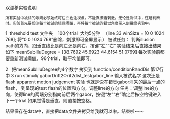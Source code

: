 双漂移实验说明

    所有实验中被试的眼睛必须始终盯住白色注视点，不能直接看刺激。无论是测试中，还是判断时。实验首先要检测每个被试的错觉阈值，再将每个被试的错觉角度带入到最终实验中。
 1  threshold test 文件夹    100个trial  大约5分钟  （line 33 winSize = [0 0 1024 768]; 将“0 0 1024 768”删除，刺激即可全屏显示）
被试任务：  判断illusion path的方向，跟垂直线比是向左还是向右，按键“左”“右”
实验结束后直接出结果 如下
meanSubIlluDegree = [38.7692   45.6923   44.6154   51.0769]
每次实验前都要重新测试阈值，96个trial，取平均值即可。

2   把meanSubIlluDegree的4个数字 拷贝到 function/conditionRandDis 第17行中
3   run  stimuli/ gaborDrift2Orit2dist_testgabor_line 输入被试名字
这次还是flash apparent motion judgement 实验
也就是说在错觉gabor消失的最后一点的flash，  到呈现的test flash的位置和方向，调整line的方向
任务：调整line的方向，使得line的两端分别指向前后两个gabor，按键“左”“右”确定后按空格键进入下一个trial.如果觉得是垂直，则直接按空格。

结果保存在data中，直接把data文件夹拷贝给我就可以啦。结束啦~~~

